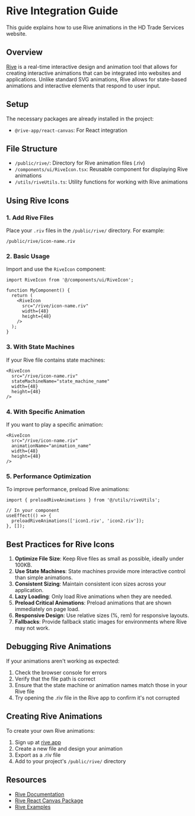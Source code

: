 # Rive Integration Guide

This guide explains how to use Rive animations in the HD Trade Services website.

## Overview

[Rive](https://rive.app/) is a real-time interactive design and animation tool that allows for creating interactive animations that can be integrated into websites and applications. Unlike standard SVG animations, Rive allows for state-based animations and interactive elements that respond to user input.

## Setup

The necessary packages are already installed in the project:

- `@rive-app/react-canvas`: For React integration

## File Structure

- `/public/rive/`: Directory for Rive animation files (.riv)
- `/components/ui/RiveIcon.tsx`: Reusable component for displaying Rive animations
- `/utils/riveUtils.ts`: Utility functions for working with Rive animations

## Using Rive Icons

### 1. Add Rive Files

Place your `.riv` files in the `/public/rive/` directory. For example:

```
/public/rive/icon-name.riv
```

### 2. Basic Usage

Import and use the `RiveIcon` component:

```tsx
import RiveIcon from '@/components/ui/RiveIcon';

function MyComponent() {
  return (
    <RiveIcon 
      src="/rive/icon-name.riv" 
      width={48} 
      height={48} 
    />
  );
}
```

### 3. With State Machines

If your Rive file contains state machines:

```tsx
<RiveIcon 
  src="/rive/icon-name.riv" 
  stateMachineName="state_machine_name"
  width={48} 
  height={48} 
/>
```

### 4. With Specific Animation

If you want to play a specific animation:

```tsx
<RiveIcon 
  src="/rive/icon-name.riv" 
  animationName="animation_name"
  width={48} 
  height={48} 
/>
```

### 5. Performance Optimization

To improve performance, preload Rive animations:

```tsx
import { preloadRiveAnimations } from '@/utils/riveUtils';

// In your component
useEffect(() => {
  preloadRiveAnimations(['icon1.riv', 'icon2.riv']);
}, []);
```

## Best Practices for Rive Icons

1. **Optimize File Size**: Keep Rive files as small as possible, ideally under 100KB.
2. **Use State Machines**: State machines provide more interactive control than simple animations.
3. **Consistent Sizing**: Maintain consistent icon sizes across your application.
4. **Lazy Loading**: Only load Rive animations when they are needed.
5. **Preload Critical Animations**: Preload animations that are shown immediately on page load.
6. **Responsive Design**: Use relative sizes (%, rem) for responsive layouts.
7. **Fallbacks**: Provide fallback static images for environments where Rive may not work.

## Debugging Rive Animations

If your animations aren't working as expected:

1. Check the browser console for errors
2. Verify that the file path is correct
3. Ensure that the state machine or animation names match those in your Rive file
4. Try opening the .riv file in the Rive app to confirm it's not corrupted

## Creating Rive Animations

To create your own Rive animations:

1. Sign up at [rive.app](https://rive.app/)
2. Create a new file and design your animation
3. Export as a .riv file
4. Add to your project's `/public/rive/` directory

## Resources

- [Rive Documentation](https://help.rive.app/)
- [Rive React Canvas Package](https://www.npmjs.com/package/@rive-app/react-canvas)
- [Rive Examples](https://rive.app/community/) 